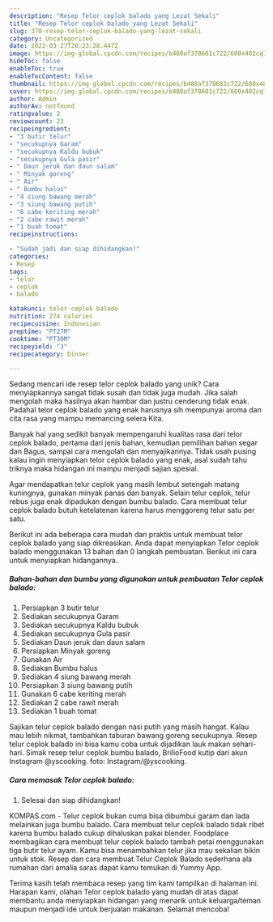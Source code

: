 ```yaml
---
description: "Resep Telor ceplok balado yang Lezat Sekali"
title: "Resep Telor ceplok balado yang Lezat Sekali"
slug: 370-resep-telor-ceplok-balado-yang-lezat-sekali
category: Uncategorized
date: 2022-03-27T20:23:28.447Z
image: https://img-global.cpcdn.com/recipes/b480af378681c722/680x482cq70/telor-ceplok-balado-foto-resep-utama.jpg
hideToc: false
enableToc: true
enableTocContent: false
thumbnail: https://img-global.cpcdn.com/recipes/b480af378681c722/680x482cq70/telor-ceplok-balado-foto-resep-utama.jpg
cover: https://img-global.cpcdn.com/recipes/b480af378681c722/680x482cq70/telor-ceplok-balado-foto-resep-utama.jpg
author: Admin
authorAv: notfound
ratingvalue: 3
reviewcount: 23
recipeingredient:
- "3 butir telur"
- "secukupnya Garam"
- "secukupnya Kaldu bubuk"
- "secukupnya Gula pasir"
- " Daun jeruk dan daun salam"
- " Minyak goreng"
- " Air"
- " Bumbu halus"
- "4 siung bawang merah"
- "3 siung bawang putih"
- "6 cabe keriting merah"
- "2 cabe rawit merah"
- "1 buah tomat"
recipeinstructions:

- "Sudah jadi dan siap dihidangkan!"
categories:
- Resep
tags:
- telor
- ceplok
- balado

katakunci: telor ceplok balado 
nutrition: 274 calories
recipecuisine: Indonesian
preptime: "PT27M"
cooktime: "PT30M"
recipeyield: "3"
recipecategory: Dinner

---
```





Sedang mencari ide resep telor ceplok balado yang unik? Cara menyiapkannya sangat tidak susah dan tidak juga mudah. Jika salah mengolah maka hasilnya akan hambar dan justru cenderung tidak enak. Padahal telor ceplok balado yang enak harusnya sih mempunyai aroma dan cita rasa yang mampu memancing selera Kita.





Banyak hal yang sedikit banyak mempengaruhi kualitas rasa dari telor ceplok balado, pertama dari jenis bahan, kemudian pemilihan bahan segar dan Bagus, sampai cara mengolah dan menyajikannya. Tidak usah pusing kalau ingin menyiapkan telor ceplok balado yang enak,      asal sudah tahu triknya maka hidangan ini mampu menjadi sajian spesial.














Agar mendapatkan telur ceplok yang masih lembut setengah matang kuningnya, gunakan minyak panas dan banyak. Selain telur ceplok, telur rebus juga enak dipadukan dengan bumbu balado. Cara membuat telur ceplok balado butuh ketelatenan karena harus menggoreng telur satu per satu.






Berikut ini ada beberapa cara mudah dan praktis untuk membuat telor ceplok balado yang siap dikreasikan. Anda dapat menyiapkan Telor ceplok balado menggunakan 13 bahan dan 0 langkah pembuatan. Berikut ini cara untuk menyiapkan hidangannya.

<!--inarticleads1-->

##### Bahan-bahan dan bumbu yang digunakan untuk pembuatan Telor ceplok balado:

1. Persiapkan 3 butir telur
1. Sediakan secukupnya Garam
1. Sediakan secukupnya Kaldu bubuk
1. Sediakan secukupnya Gula pasir
1. Sediakan  Daun jeruk dan daun salam
1. Persiapkan  Minyak goreng
1. Gunakan  Air
1. Sediakan  Bumbu halus
1. Sediakan 4 siung bawang merah
1. Persiapkan 3 siung bawang putih
1. Gunakan 6 cabe keriting merah
1. Sediakan 2 cabe rawit merah
1. Sediakan 1 buah tomat


Sajikan telur ceplok balado dengan nasi putih yang masih hangat. Kalau mau lebih nikmat, tambahkan taburan bawang goreng secukupnya. Resep telur ceplok balado ini bisa kamu coba untuk dijadikan lauk makan sehari-hari. Simak resep telur ceplok bumbu balado, BrilioFood kutip dari akun Instagram @yscooking. foto: Instagram/@yscooking. 

<!--inarticleads2-->

##### Cara memasak Telor ceplok balado:


1. Selesai dan siap dihidangkan!

KOMPAS.com - Telur ceplok bukan cuma bisa dibumbui garam dan lada melainkan juga bumbu balado. Cara membuat telur ceplok balado tidak ribet karena bumbu balado cukup dihaluskan pakai blender. Foodplace membagikan cara membuat telur ceplok balado tambah petai menggunakan tiga butir telur ayam. Kamu bisa menambahkan telur jika mau sekalian bikin untuk stok. Resep dan cara membuat Telur Ceplok Balado sederhana ala rumahan dari amalia saras dapat kamu temukan di Yummy App. 

Terima kasih telah membaca resep yang tim kami tampilkan di halaman ini. Harapan kami, olahan Telor ceplok balado yang mudah di atas dapat membantu anda menyiapkan hidangan yang menarik untuk keluarga/teman maupun menjadi ide untuk berjualan makanan. Selamat mencoba!
